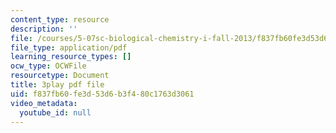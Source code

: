 ```yaml
---
content_type: resource
description: ''
file: /courses/5-07sc-biological-chemistry-i-fall-2013/f837fb60fe3d53d6b3f480c1763d3061_w1JYnijqT6A.pdf
file_type: application/pdf
learning_resource_types: []
ocw_type: OCWFile
resourcetype: Document
title: 3play pdf file
uid: f837fb60-fe3d-53d6-b3f4-80c1763d3061
video_metadata:
  youtube_id: null
---
```

